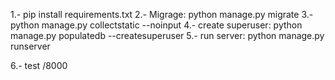 1.- pip install requirements.txt
2.- Migrage: python manage.py migrate
3.- python manage.py collectstatic --noinput
4.- create superuser: python manage.py populatedb --createsuperuser
5.- run server: python manage.py runserver

6.-  test /8000
